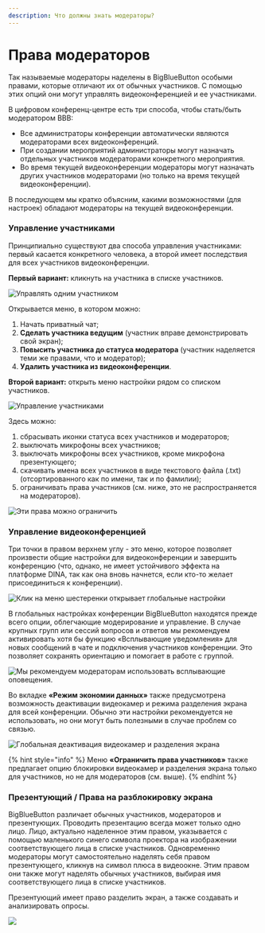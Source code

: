```yaml
---
description: Что должны знать модераторы?
---
```


# Права модераторов

Так называемые модераторы наделены в BigBlueButton особыми правами, которые отличают их от обычных участников. С помощью этих опций они могут управлять видеоконференцией и ее участниками.

В цифровом конференц-центре есть три способа, чтобы стать/быть модератором BBB:

* Все администраторы конференции автоматически являются модераторами всех видеоконференций.
* При создании мероприятий администраторы могут назначать отдельных участников модераторами конкретного мероприятия.
* Во время текущей видеоконференции модераторы могут назначать других участников модераторами \(но только на время текущей видеоконференции\).

В последующем мы кратко объясним, какими возможностями \(для настроек\) обладают модераторы на текущей видеоконференции.

### Управление участниками

Принципиально существуют два способа управления участниками: первый касается конкретного человека, а второй имеет последствия для всех участников видеоконференции.

**Первый вариант:** кликнуть на участника в списке участников.

![&#x423;&#x43F;&#x440;&#x430;&#x432;&#x43B;&#x44F;&#x442;&#x44C; &#x43E;&#x434;&#x43D;&#x438;&#x43C; &#x443;&#x447;&#x430;&#x441;&#x442;&#x43D;&#x438;&#x43A;&#x43E;&#x43C;](../../.gitbook/assets/skrin-14%20%281%29.jpg)

Открывается меню, в котором можно:

1. Начать приватный чат;
2. **Сделать участника ведущим** \(участник вправе демонстрировать свой экран\);
3. **Повысить участника до статуса модератора** \(участник наделяется теми же правами, что и модератор\);
4. **Удалить участника из видеоконференции**. 

**Второй вариант:** открыть меню настройки рядом со списком участников.

![&#x423;&#x43F;&#x440;&#x430;&#x432;&#x43B;&#x435;&#x43D;&#x438;&#x435; &#x443;&#x447;&#x430;&#x441;&#x442;&#x43D;&#x438;&#x43A;&#x430;&#x43C;&#x438; ](../../.gitbook/assets/skrin-15.jpg)

Здесь можно:

1. сбрасывать иконки статуса всех участников и модераторов;
2. выключать микрофоны всех участников; 
3. выключать микрофоны всех участников, кроме микрофона презентующего;
4. скачивать имена всех участников в виде текстового файла \(.txt\) \(отсортированного как по имени, так и по фамилии\);
5. ограничивать права участников \(см. ниже, это не распространяется на модераторов\). 

![&#x42D;&#x442;&#x438; &#x43F;&#x440;&#x430;&#x432;&#x430; &#x43C;&#x43E;&#x436;&#x43D;&#x43E; &#x43E;&#x433;&#x440;&#x430;&#x43D;&#x438;&#x447;&#x438;&#x442;&#x44C;](../../.gitbook/assets/skrin-16.jpg)

### Управление видеоконференцией

Три точки в правом верхнем углу - это меню, которое позволяет произвести общие настройки для видеоконференции и завершить конференцию \(что, однако, не имеет устойчивого эффекта на платформе DINA, так как она вновь начнется, если кто-то желает присоединиться к конференции\).

![&#x41A;&#x43B;&#x438;&#x43A; &#x43D;&#x430; &#x43C;&#x435;&#x43D;&#x44E; &#x448;&#x435;&#x441;&#x442;&#x435;&#x440;&#x435;&#x43D;&#x43A;&#x438; &#x43E;&#x442;&#x43A;&#x440;&#x44B;&#x432;&#x430;&#x435;&#x442; &#x433;&#x43B;&#x43E;&#x431;&#x430;&#x43B;&#x44C;&#x43D;&#x44B;&#x435; &#x43D;&#x430;&#x441;&#x442;&#x440;&#x43E;&#x439;&#x43A;&#x438; ](../../.gitbook/assets/skrin-18.jpg)

В глобальных настройках конференции BigBlueButton находятся прежде всего опции, облегчающие модерирование и управление. В случае крупных групп или сессий вопросов и ответов мы рекомендуем активировать хотя бы функцию «Всплывающие уведомления» для новых сообщений в чате и подключения участников конференции. Это позволяет сохранять ориентацию и помогает в работе с группой.

![&#x41C;&#x44B; &#x440;&#x435;&#x43A;&#x43E;&#x43C;&#x435;&#x43D;&#x434;&#x443;&#x435;&#x43C; &#x43C;&#x43E;&#x434;&#x435;&#x440;&#x430;&#x442;&#x43E;&#x440;&#x430;&#x43C; &#x438;&#x441;&#x43F;&#x43E;&#x43B;&#x44C;&#x437;&#x43E;&#x432;&#x430;&#x442;&#x44C; &#x432;&#x441;&#x43F;&#x43B;&#x44B;&#x432;&#x430;&#x44E;&#x449;&#x438;&#x435; &#x43E;&#x43F;&#x43E;&#x432;&#x435;&#x449;&#x435;&#x43D;&#x438;&#x44F;. ](../../.gitbook/assets/skrin-19.jpg)

Во вкладке **«Режим экономии данных»** также предусмотрена возможность деактивации видеокамер и режима разделения экрана для всей конференции. Обычно эти настройки рекомендуется не использовать, но они могут быть полезными в случае проблем со связью.

![&#x413;&#x43B;&#x43E;&#x431;&#x430;&#x43B;&#x44C;&#x43D;&#x430;&#x44F; &#x434;&#x435;&#x430;&#x43A;&#x442;&#x438;&#x432;&#x430;&#x446;&#x438;&#x44F; &#x432;&#x438;&#x434;&#x435;&#x43E;&#x43A;&#x430;&#x43C;&#x435;&#x440; &#x438; &#x440;&#x430;&#x437;&#x434;&#x435;&#x43B;&#x435;&#x43D;&#x438;&#x44F; &#x44D;&#x43A;&#x440;&#x430;&#x43D;&#x430; ](../../.gitbook/assets/globale-einstellungen-bbb-2.png)

{% hint style="info" %}
Меню **«Ограничить права участников»** также предлагает опцию блокировки видеокамер и разделения экрана только для участников, но не для модераторов \(см. выше\).
{% endhint %}

### Презентующий / Права на разблокировку экрана

BigBlueButton различает обычных участников, модераторов и презентующих. Проводить презентацию всегда может только одно лицо. Лицо, актуально наделенное этим правом, указывается с помощью маленького синего символа проектора на изображении соответствующего лица в списке участников. Одновременно модераторы могут самостоятельно наделять себя правом презентующего, кликнув на символ плюса в видеоокне. Этим правом они также могут наделять обычных участников, выбирая имя соответствующего лица в списке участников.

Презентующий имеет право разделить экран, а также создавать и анализировать опросы.

![](../../.gitbook/assets/zum-pra-sentator-machen.png)

